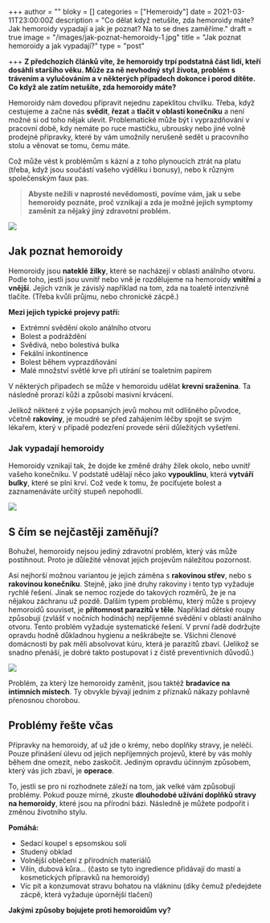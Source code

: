 +++
author = ""
bloky = []
categories = ["Hemeroidy"]
date = 2021-03-11T23:00:00Z
description = "Co dělat když netušíte, zda hemoroidy máte? Jak hemoroidy vypadají a jak je poznat? Na to se dnes zaměříme."
draft = true
image = "/images/jak-poznat-hemoroidy-1.jpg"
title = "Jak poznat hemoroidy a jak vypadají?"
type = "post"

+++
**Z předchozích článků víte, že hemoroidy trpí podstatná část lidí, kteří dosáhli staršího věku. Může za ně nevhodný styl života, problém s trávením a vylučováním a v některých případech dokonce i porod dítěte. Co když ale zatím netušíte, zda hemoroidy máte?**

Hemoroidy nám dovedou připravit nejednu zapeklitou chvilku. Třeba, když cestujeme a začne nás **svědit**, **řezat** a **tlačit v oblasti konečníku** a není možné si od toho nějak ulevit. Problematické může být i vyprazdňování v pracovní době, kdy nemáte po ruce mastičku, ubrousky nebo jiné volně prodejné přípravky, které by vám umožnily nerušeně sedět u pracovního stolu a věnovat se tomu, čemu máte.

Což může vést k problémům s kázní a z toho plynoucích ztrát na platu (třeba, když jsou součástí vašeho výdělku i bonusy), nebo k různým společenským faux pas.

> **Abyste nežili v naprosté nevědomosti, povíme vám, jak u sebe hemoroidy poznáte, proč vznikají a zda je možné jejich symptomy zaměnit za nějaký jiný zdravotní problém.**

![](/images/co-jsou-to-hemoroidy.jpg)

## Jak poznat hemoroidy

Hemoroidy jsou **nateklé žilky**, které se nacházejí v oblasti análního otvoru. Podle toho, jestli jsou uvnitř nebo vně je rozdělujeme na hemoroidy **vnitřní** a **vnější**. Jejich vznik je závislý například na tom, zda na toaletě intenzivně tlačíte. (Třeba kvůli průjmu, nebo chronické zácpě.)

**Mezi jejich typické projevy patří:**

* Extrémní svědění okolo análního otvoru
* Bolest a podráždění
* Svědivá, nebo bolestivá bulka
* Fekální inkontinence
* Bolest během vyprazdňování
* Malé množství světlé krve při utírání se toaletním papírem

V některých případech se může v hemoroidu udělat **krevní sraženina**. Ta následně prorazí kůži a způsobí masivní krvácení.

Jelikož některé z výše popsaných jevů mohou mít odlišného původce, včetně **rakoviny**, je moudré se před zahájením léčby spojit se svým lékařem, který v případě podezření provede sérii důležitých vyšetření.

### Jak vypadají hemoroidy

  
Hemoroidy vznikají tak, že dojde ke změně dráhy žilek okolo, nebo uvnitř vašeho konečníku. V podstatě udělají něco jako **vypouklinu**, která **vytváří bulky**, které se plní krví. Což vede k tomu, že pociťujete bolest a zaznamenáváte určitý stupeň nepohodlí.

![](/images/jak-vypadaji-hemoroidy.jpg)

## S čím se nejčastěji zaměňují?

Bohužel, hemoroidy nejsou jediný zdravotní problém, který vás může postihnout. Proto je důležité věnovat jejich projevům náležitou pozornost.

Asi nejhorší možnou variantou je jejich záměna s **rakovinou střev**, nebo s **rakovinou konečníku**. Stejně, jako jiné druhy rakoviny i tento typ vyžaduje rychlé řešení. Jinak se nemoc rozjede do takových rozměrů, že je na nějakou záchranu už pozdě. Dalším typem problému, který může s projevy hemoroidů souviset, je **přítomnost parazitů v těle**. Například dětské roupy způsobují (zvlášť v nočních hodinách) nepříjemné svědění v oblasti análního otvoru. Tento problém vyžaduje systematické řešení. V první řadě dodržujte opravdu hodně důkladnou hygienu a neškrábejte se. Všichni členové domácnosti by pak měli absolvovat kúru, která je parazitů zbaví. (Jelikož se snadno přenáší, je dobré takto postupovat i z čistě preventivních důvodů.)

![](/images/s-cim-se-zamenuji-hemoroidy.jpg)

Problém, za který lze hemoroidy zaměnit, jsou taktéž **bradavice na intimních místech**. Ty obvykle bývají jedním z příznaků nákazy pohlavně přenosnou chorobou.

## Problémy řešte včas

Přípravky na hemoroidy, ať už jde o krémy, nebo doplňky stravy, je neléčí. Pouze přinášení úlevu od jejich nepříjemných projevů, které by vás mohly během dne omezit, nebo zaskočit. Jediným opravdu účinným způsobem, který vás jich zbaví, je **operace**.

To, jestli se pro ni rozhodnete záleží na tom, jak velké vám způsobují problémy. Pokud pouze mírné, zkuste **dlouhodobé užívání doplňků stravy na hemoroidy**, které jsou na přírodní bázi. Následně je můžete podpořit i změnou životního stylu.

**Pomáhá:**

* Sedací koupel s epsomskou solí
* Studený obklad
* Volnější oblečení z přírodních materiálů
* Vilín, dubová kůra… (často se tyto ingredience přidávají do mastí a kosmetických přípravků na hemoroidy)
* Víc pít a konzumovat stravu bohatou na vlákninu (díky čemuž předejdete zácpě, která vyžaduje úpornější tlačení)

**Jakými způsoby bojujete proti hemoroidům vy?**